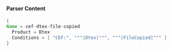 #### Parser Content
```Java
{
Name = cef-dtex-file-copied
  Product = Dtex
  Conditions = [ "CEF:", """|Dtex|""", """|FileCopied|""" ]
}
```